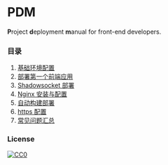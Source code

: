 # PDM
**P**roject **d**eployment **m**anual for front-end developers.

### 目录

1. [基础环境配置](https://github.com/ifyour/pdm/issues/1)
2. [部署第一个前端应用](https://github.com/ifyour/pdm/issues/2)
3. [Shadowsocket 部署](https://github.com/ifyour/pdm/issues/3)
4. [Nginx 安装与配置](https://github.com/ifyour/pdm/issues/4)
5. [自动构建部署](https://github.com/ifyour/pdm/issues/7)
6. [https 配置](https://github.com/ifyour/pdm/issues/6)
7. [常见问题汇总](https://github.com/ifyour/pdm/issues/5)

### License

[![CC0](https://i.creativecommons.org/p/zero/1.0/88x31.png)](https://creativecommons.org/publicdomain/zero/1.0/)
